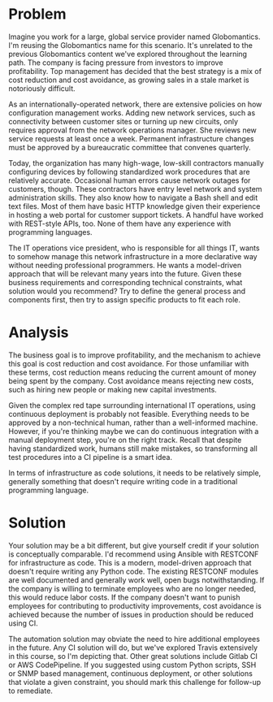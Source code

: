 # Problem
Imagine you work for a large, global service provider named Globomantics. I'm
reusing the Globomantics name for this scenario. It's unrelated to the
previous Globomantics content we've explored throughout the learning path. The
company is facing pressure from investors to improve profitability. Top
management has decided that the best strategy is a mix of cost reduction and
cost avoidance, as growing sales in a stale market is notoriously difficult.

As an internationally-operated network, there are extensive policies on how
configuration management works. Adding new network services, such as
connectivity between customer sites or turning up new circuits, only requires
approval from the network operations manager. She reviews new service requests
at least once a week. Permanent infrastructure changes must be approved by a
bureaucratic committee that convenes quarterly.

Today, the organization has many high-wage, low-skill contractors manually
configuring devices by following standardized work procedures that are
relatively accurate. Occasional human errors cause network outages for
customers, though. These contractors have entry level network and system
administration skills. They also know how to navigate a Bash shell and edit
text files. Most of them have basic HTTP knowledge given their experience in
hosting a web portal for customer support tickets. A handful have worked with
REST-style APIs, too. None of them have any experience with programming
languages.

The IT operations vice president, who is responsible for all things IT, wants
to somehow manage this network infrastructure in a more declarative way
without needing professional programmers. He wants a model-driven approach
that will be relevant many years into the future. Given these business
requirements and corresponding technical constraints, what solution would you
recommend? Try to define the general process and components first, then try to
assign specific products to fit each role.

# Analysis
The business goal is to improve profitability, and the mechanism to achieve
this goal is cost reduction and cost avoidance. For those unfamiliar with
these terms, cost reduction means reducing the current amount of money being
spent by the company. Cost avoidance means rejecting new costs, such as hiring
new people or making new capital investments.

Given the complex red tape surrounding international IT operations, using
continuous deployment is probably not feasible. Everything needs to be
approved by a non-technical human, rather than a well-informed machine.
However, if you're thinking maybe we can do continuous integration with a
manual deployment step, you're on the right track. Recall that despite having
standardized work, humans still make mistakes, so transforming all test
procedures into a CI pipeline is a smart idea.

In terms of infrastructure as code solutions, it needs to be relatively
simple, generally something that doesn't require writing code in a traditional
programming language.

# Solution
Your solution may be a bit different, but give yourself credit if your
solution is conceptually comparable. I'd recommend using Ansible with RESTCONF
for infrastructure as code. This is a modern, model-driven approach that
doesn't require writing any Python code. The existing RESTCONF modules are
well documented and generally work well, open bugs notwithstanding. If the
company is willing to terminate employees who are no longer needed, this would
reduce labor costs. If the company doesn't want to punish employees for
contributing to productivity improvements, cost avoidance is achieved because
the number of issues in production should be reduced using CI.

The automation solution may obviate the need to hire additional employees in
the future. Any CI solution will do, but we've explored Travis extensively in
this course, so I'm depicting that. Other great solutions include Gitlab CI or
AWS CodePipeline. If you suggested using custom Python scripts, SSH or SNMP
based management, continuous deployment, or other solutions that violate a
given constraint, you should mark this challenge for follow-up to remediate.
